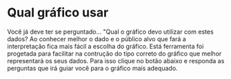 # Qual gráfico usar

Você já deve ter se perguntado... "Qual o gráfico devo utilizar com estes dados?
Ao conhecer melhor o dado e o público alvo que fará a interpretação fica mais fácil a escolha do gráfico.
Está ferramenta foi progetada para facilitar na contrução do tipo correto do gráfico que melhor representará os seus dados.
Para isso clique no botão abaixo e responda as perguntas que irá guiar você para o gráfico mais adequado.
